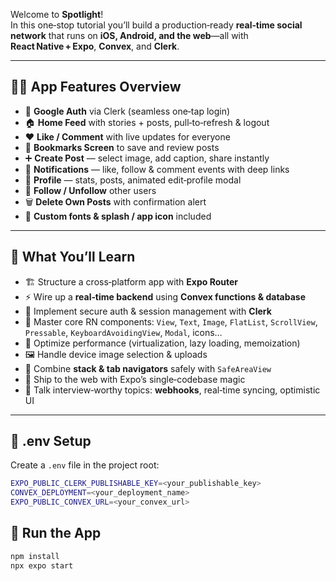 Welcome to **Spotlight**!  
In this one‑stop tutorial you’ll build a production‑ready **real‑time social network** that runs on **iOS, Android, and the web**—all with **React Native + Expo**, **Convex**, and **Clerk**.

---

## 🧑‍🍳 App Features Overview

- 🔐 **Google Auth** via Clerk (seamless one‑tap login)
- 🏠 **Home Feed** with stories + posts, pull‑to‑refresh & logout
- ❤️ **Like / Comment** with live updates for everyone
- 📑 **Bookmarks Screen** to save and review posts
- ➕ **Create Post** — select image, add caption, share instantly
- 🔔 **Notifications** — like, follow & comment events with deep links
- 👤 **Profile** — stats, posts, animated edit‑profile modal
- 🔄 **Follow / Unfollow** other users
- 🗑️ **Delete Own Posts** with confirmation alert
- 🎨 **Custom fonts & splash / app icon** included

---

## 🧠 What You’ll Learn

- 🏗️ Structure a cross‑platform app with **Expo Router**
- ⚡ Wire up a **real‑time backend** using **Convex functions & database**
- 🔑 Implement secure auth & session management with **Clerk**
- 📱 Master core RN components: `View`, `Text`, `Image`, `FlatList`, `ScrollView`, `Pressable`, `KeyboardAvoidingView`, `Modal`, icons…
- 🚀 Optimize performance (virtualization, lazy loading, memoization)
- 🖼️ Handle device image selection & uploads
- 🧭 Combine **stack & tab navigators** safely with `SafeAreaView`
- 🎁 Ship to the web with Expo’s single‑codebase magic
- 💬 Talk interview‑worthy topics: **webhooks**, real‑time syncing, optimistic UI

---

## 📁 .env Setup

Create a `.env` file in the project root:

```bash
EXPO_PUBLIC_CLERK_PUBLISHABLE_KEY=<your_publishable_key>
CONVEX_DEPLOYMENT=<your_deployment_name>
EXPO_PUBLIC_CONVEX_URL=<your_convex_url>
```

## 📱 Run the App

```bash
npm install
npx expo start
```
